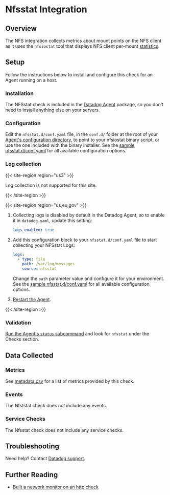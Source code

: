 # Nfsstat Integration

## Overview

The NFS integration collects metrics about mount points on the NFS client as it uses the `nfsiostat` tool that displays NFS client per-mount [statistics][1].

## Setup

Follow the instructions below to install and configure this check for an Agent running on a host.

### Installation

The NFSstat check is included in the [Datadog Agent][2] package, so you don't need to install anything else on your servers.

### Configuration

Edit the `nfsstat.d/conf.yaml` file, in the `conf.d/` folder at the root of your [Agent's configuration directory][3], to point to your nfsiostat binary script, or use the one included with the binary installer. See the [sample nfsstat.d/conf.yaml][4] for all available configuration options.

### Log collection

{{< site-region region="us3" >}}

Log collection is not supported for this site.

{{< /site-region >}}

{{< site-region region="us,eu,gov" >}}

1. Collecting logs is disabled by default in the Datadog Agent, so to enable it in `datadog.yaml`, update this setting:

   ```yaml
   logs_enabled: true
   ```

2. Add this configuration block to your `nfsstat.d/conf.yaml` file to start collecting your NFSstat Logs:

   ```yaml
   logs:
     - type: file
       path: /var/log/messages
       source: nfsstat
   ```

   Change the `path` parameter value and configure it for your environment.
   See the [sample nfsstat.d/conf.yaml][4] for all available configuration options.

3. [Restart the Agent][9].

{{< /site-region >}}

### Validation

[Run the Agent's `status` subcommand][5] and look for `nfsstat` under the Checks section.

## Data Collected
### Metrics
See [metadata.csv][6] for a list of metrics provided by this check.

### Events
The Nfststat check does not include any events.

### Service Checks
The Nfsstat check does not include any service checks.

## Troubleshooting
Need help? Contact [Datadog support][7].

## Further Reading

* [Built a network monitor on an http check][8]

[1]: http://man7.org/linux/man-pages/man8/nfsiostat.8.html
[2]: https://app.datadoghq.com/account/settings#agent
[3]: https://docs.datadoghq.com/agent/guide/agent-configuration-files/#agent-configuration-directory
[4]: https://github.com/DataDog/integrations-core/blob/master/nfsstat/datadog_checks/nfsstat/data/conf.yaml.example
[5]: https://docs.datadoghq.com/agent/guide/agent-commands/#agent-status-and-information
[6]: https://github.com/DataDog/integrations-core/blob/master/nfsstat/metadata.csv
[7]: https://docs.datadoghq.com/help/
[8]: https://docs.datadoghq.com/monitors/monitor_types/network/
[9]: https://docs.datadoghq.com/agent/guide/agent-commands/?tab=agentv6v7#start-stop-and-restart-the-agent

